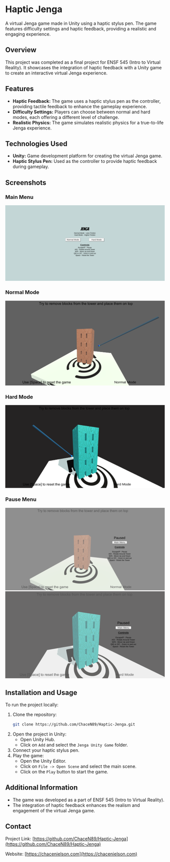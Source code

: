# Haptic Jenga

A virtual Jenga game made in Unity using a haptic stylus pen. The game features difficulty settings and haptic feedback, providing a realistic and engaging experience.

## Overview

This project was completed as a final project for ENSF 545 (Intro to Virtual Reality). It showcases the integration of haptic feedback with a Unity game to create an interactive virtual Jenga experience.

## Features

- **Haptic Feedback:** The game uses a haptic stylus pen as the controller, providing tactile feedback to enhance the gameplay experience.
- **Difficulty Settings:** Players can choose between normal and hard modes, each offering a different level of challenge.
- **Realistic Physics:** The game simulates realistic physics for a true-to-life Jenga experience.

## Technologies Used

- **Unity:** Game development platform for creating the virtual Jenga game.
- **Haptic Stylus Pen:** Used as the controller to provide haptic feedback during gameplay.

## Screenshots

### Main Menu
![Main Menu](JengaPictures/MainMenu.png)

### Normal Mode
![Normal Mode](JengaPictures/NormalMode.png)

### Hard Mode
![Hard Mode](JengaPictures/HardMode.png)

### Pause Menu
![Pause Menu](JengaPictures/PauseMenu.png)
![Pause Menu 2](JengaPictures/PauseMenu2.png)

## Installation and Usage

To run the project locally:

1. Clone the repository:
   ```sh
   git clone https://github.com/ChaceN89/Haptic-Jenga.git
   ```
2. Open the project in Unity:
   - Open Unity Hub.
   - Click on `Add` and select the `Jenga Unity Game` folder.
3. Connect your haptic stylus pen.
4. Play the game:
   - Open the Unity Editor.
   - Click on `File -> Open Scene` and select the main scene.
   - Click on the `Play` button to start the game.

## Additional Information

- The game was developed as a part of ENSF 545 (Intro to Virtual Reality).
- The integration of haptic feedback enhances the realism and engagement of the virtual Jenga game.

## Contact

Project Link: [https://github.com/ChaceN89/Haptic-Jenga](https://github.com/ChaceN89/Haptic-Jenga)

Website: [https://chacenielson.com](https://chacenielson.com)
